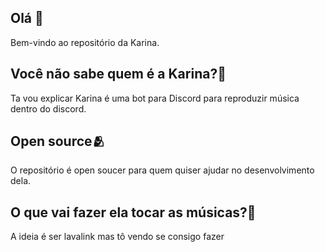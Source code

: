 ## Olá 👋
Bem-vindo ao repositório da Karina.

## Você não sabe quem é a Karina?🤔
Ta vou explicar Karina é uma bot para Discord para reproduzir música dentro do discord.

## Open source🫂
O repositório é open soucer para quem quiser ajudar no desenvolvimento dela.

## O que vai fazer ela tocar as músicas?🤔
A ideia é ser lavalink mas tô vendo se consigo fazer
